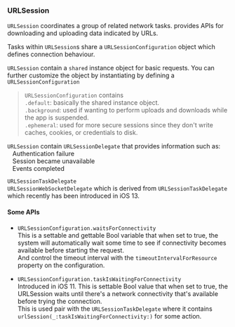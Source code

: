 
### URLSession

`URLSession` coordinates a group of related network tasks. provides APIs for downloading and uploading data indicated by URLs.

Tasks within `URLSession`s share a `URLSessionConfiguration` object which defines connection behaviour.

`URLSession` contain a `shared` instance object for basic requests. You can further customize the object by instantiating by defining a `URLSessionConfiguration`

> `URLSessionConfiguration` contains\
> `.default`: basically the shared instance object.\
> `.background`: used if wanting to perform uploads and downloads while the app is suspended.\
> `.ephemeral`: used for more secure sessions since they don't write caches, cookies, or credentials to disk.


`URLSession` contain `URLSessionDelegate` that provides information such as:\
&nbsp;&nbsp;&nbsp;Authentication failure\
&nbsp;&nbsp;&nbsp;Session became unavailable\
&nbsp;&nbsp;&nbsp;Events completed

`URLSessionTaskDelegate`\
`URLSessionWebSocketDelegate` which is derived from `URLSessionTaskDelegate` which recently has been introduced in iOS 13.


#### Some APIs

- `URLSessionConfiguration.waitsForConnectivity`\
This is a settable and gettable Bool variable that when set to true, the system will automatically wait some time to see if connectivity becomes available before starting the request.\
And control the timeout interval with the `timeoutIntervalForResource` property on the configuration.

- `URLSessionConfiguration.taskIsWaitingForConnectivity`\
Introduced in iOS 11. This is settable Bool value that when set to true, the URLSession waits until there's a network connectivity that's available before trying the connection.\
This is used pair with the `URLSessionTaskDelegate` where it contains `urlSession(_:taskIsWaitingForConnectivity:)` for some action.

